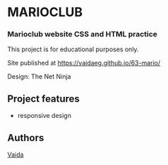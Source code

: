 
# MARIOCLUB
### Marioclub website CSS and HTML practice

This project is for educational purposes only.

Site published at https://vaidaeg.github.io/63-mario/

Design: The Net Ninja


## Project features

- responsive design

## Authors
[Vaida](https://github.com/VaidaEG)